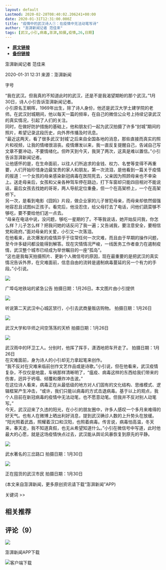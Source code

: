 ```yaml
---
layout: default
Lastmod: 2020-02-28T08:40:02.206241+00:00
date: 2020-01-31T12:31:00.000Z
title: "疫情中的武汉诗人①：在疫情中无法动笔写诗"
author: "澎湃新闻记者 范佳来"
tags: [武汉,小引,病毒,澎湃,拍摄,疫情,26,日期]
---
```


* [**原文链接**](https://www.thepaper.cn/newsDetail_forward_5690670)
* [**备份链接**](https://web.archive.org/web/20200216163934/https://www.thepaper.cn/newsDetail_forward_5690670)


澎湃新闻记者 范佳来

2020-01-31 12:31 来源：澎湃新闻

字号

“我在武汉。但我真的不知道此时的武汉，还是不是我渴望期盼的那个武汉。”1月30日，诗人小引告诉澎湃新闻记者。  
小引原名王朝晖，1969年出生，除了诗人身份，他还是武汉大学土建学院的老师。在武汉封城期间，他以每天一篇的频率，在自己的微信公众号上持续记录武汉的真实情况，引起了人们的关注。  
同时，在做好防护措施的基础上，他和朋友们一起为武汉拍摄了许多“封城”期间的照片，希望记录这段历史，向外界传播及时讯息。  
“最近这两天，看了很多武汉‘封城’之后来自全国各地的消息，那些直接而真实的照片和视频，让我的情绪很沮丧。疫情爆发以来，我一直反复提醒自己，告诫自己写文章不要冲动，不要情绪化。但昨天到今天，我哭了两次，这真是难以置信。”小引告诉澎湃新闻记者。  
让他感怀的是，在生命面前，以往人们所追求的金钱、权力、名誉等变得不再重要，人们开始珍惜身边最宝贵的家人和朋友。第一次流泪，是他看到一篇关于疫情的报道：一个女孩的母亲感染新冠病毒在医院死去，父亲因为照顾母亲也不幸染上。送走母亲后，女孩和父亲各种驾车停在路边，打下车窗却只能四目相对不能说话，最后女孩去找她的哥哥，两人导航定位重叠，但一个在高架桥上，一个在高架桥下。  
另一次，是看到电影《囧妈》片段，做企业家的儿子冒犯母亲，而母亲却依然倔强地容忍且试图纠正孩子。看完后，他没忍住，给父母打去了电话，问他们蔬菜够不够吃，要不要给他们送一点去。  
“母亲在电话中说，没问题，够吃一星期的了。不等我说话，她开始反问我，你怎么样？儿子怎么样？把我问她的话反问了我一遍；又告诫我，要注意安全，要相信党和政府。”面对母亲的关爱，小引又一次落泪。  
在他看来，此次爆发的疫情异乎于往常任何一次灾难，而且由于早期的操作问题，至今许多疑问都没能得到解答。现在灾情情况严峻，一线医务工作者奋力在遏制疫情，武汉整个城市已经成为举世瞩目的一座“孤岛”。  
“这也是我每天拍摄照片、更新个人微信号的原因，现在最重要的是把武汉的真实情况告诉外界，在灾难面前，信息自由的流转是遏制病毒蔓延的另一个有力的手段。”小引说。  

![](/images/post/16c222aa19898e5058938167c8ab6c57.jpg)

广埠屯地铁站的紧急公告 拍摄日期：1月26日。本文图片由小引提供

![](/images/post/81448138f5f163ccdba4acc69819f280.jpg)

听说第二天武汉中心城区禁行，小引去武商量贩店购物。 拍摄日期：1月26日  

![](/images/post/97e8527feaf77a97fc38f34216141515.jpg)

武汉大学和华师之间空荡荡的天桥 拍摄日期：1月26日  

![](/images/post/ed265bc903a5a097f61d3ec064d96d2e.jpg)

武汉雨中的环卫工人。分别时，他挥了挥手，潇洒地把车开走了。 拍摄日期：1月26日  
在灾难面前，身为诗人的小引却无力拿起笔来创作。  
“我不反对在灾难来临前创作文艺作品或是诗歌。”小引说，但在他看来，武汉疫情复杂，不仅仅是地震，车祸那样清晰明了，“瘟疫、病毒这样的东西给我们带来的伤害，迥异于坍塌、倾覆和爆炸冲击波。”  
在这位诗人看来，病毒正在从最低级的地方对人们固有的文化结构、思维模式、逻辑框架产生冲击，“或许，我们只能以病毒的方式击退病毒。基于以上的观点，我个人目前在新冠病毒的疫情中无法动笔，也不愿意动笔。但我并不反对别人动笔写。”  
今天，武汉迎来了久违的阳光，在小引的朋友圈中，许多人感叹一个多月来难得的好天气。也有人在微博上晒出利好消息，提到武汉确诊人数的上升势头在放缓。  
“阳光照着武昌，照耀着汉口和汉阳，也照着病毒。传言说，病毒怕高温，冬天来，春天走，我不知道真假，也无从希望知道什么。”小引在微信号中写道，此时他最大的心愿，就是这场疫情快点过去，武汉能从舆论风暴恢复到原先的平静。  

![](/images/post/c75b6f114c23a4d7ea11331e7c00e73c.jpg)

武水著名的三岔路口 拍摄日期：1月30日  

![](/images/post/8d34201a5b85900908db6cae92723617.jpg)

正在囤货的武汉市民 拍摄日期：1月30日

(本文来自澎湃新闻，更多原创资讯请下载“澎湃新闻”APP)

关键词 >>

相关推荐
----

评论（9）
-----

[![](/images/post/f015bb903e56111c897265f06dcc71b5.jpg)](https://www.thepaper.cn/work_us.jsp)

澎湃新闻APP下载

![客户端下载](/images/post/363f0f15be9fbe215c00f013b15faae7.png)

